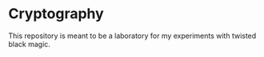 # Cryptography
This repository is meant to be a laboratory for my experiments with twisted black magic.
